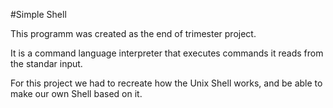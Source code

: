 #Simple Shell

This programm was created as the end of trimester project.

It is a command language interpreter that executes commands it reads from the standar input.

For this project we had to recreate how the Unix Shell works, and be able to make our own Shell based on it.
